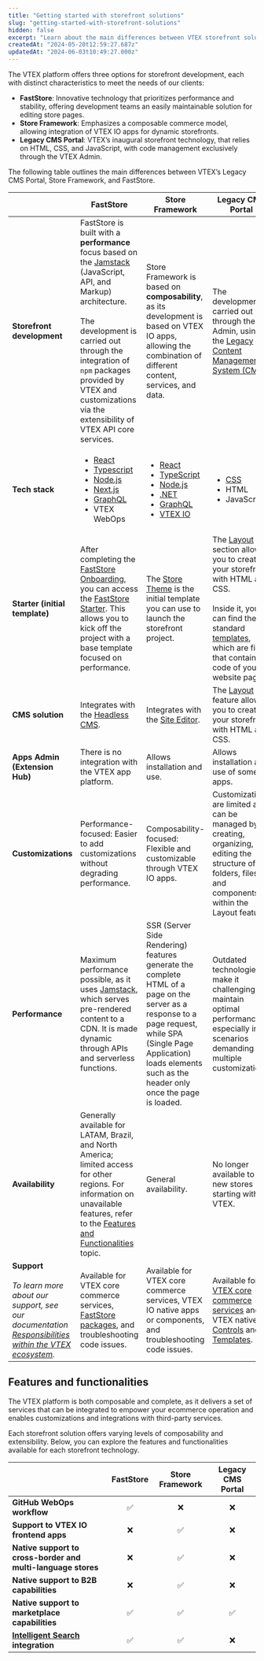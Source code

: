 ```yaml
---
title: "Getting started with storefront solutions"
slug: "getting-started-with-storefront-solutions"
hidden: false
excerpt: "Learn about the main differences between VTEX storefront solutions"
createdAt: "2024-05-20t12:59:27.687z"
updatedAt: "2024-06-03t10:49:27.000z"
---
```


The VTEX platform offers three options for storefront development, each with distinct characteristics to meet the needs of our clients:

- **FastStore**: Innovative technology that prioritizes performance and stability, offering development teams an easily maintainable solution for editing store pages.
- **Store Framework**: Emphasizes a composable commerce model, allowing integration of VTEX IO apps for dynamic storefronts.
- **Legacy CMS Portal**: VTEX’s inaugural storefront technology, that relies on HTML, CSS, and JavaScript, with code management exclusively through the VTEX Admin.

The following table outlines the main differences between VTEX’s Legacy CMS Portal, Store Framework, and FastStore.

|     | FastStore | Store Framework | Legacy CMS Portal |
| --- | --- | --- | --- |
| **Storefront development** | FastStore is built with a **performance** focus based on the [Jamstack](https://jamstack.org/) (JavaScript, API, and Markup) architecture.<br><br>The development is carried out through the integration of `npm` packages provided by VTEX and customizations via the extensibility of VTEX API core services. | Store Framework is based on **composability**, as its development is based on VTEX IO apps, allowing the combination of different content, services, and data. | The development is carried out through the Admin, using the [Legacy Content Management System (CMS)](https://help.vtex.com/en/tracks/cms--2YcpgIljVaLVQYMzxQbc3z/6OCY6S9tqBXPD5mgpbBInC). |
| **Tech stack** | <ul><li>[React](https://react.dev/)</li><li>[Typescript](https://www.typescriptlang.org/)</li><li>[Node.js](https://nodejs.org/)</li><li>[Next.js](https://nextjs.org/)</li><li>[GraphQL](https://graphql.org/)</li><li>VTEX WebOps</li></ul> | <ul><li>[React](https://react.dev/)</li><li>[TypeScript](https://www.typescriptlang.org/)</li><li>[Node.js](https://nodejs.org/)</li><li>[.NET](https://learn.microsoft.com/pt-pt/dotnet/)</li><li>[GraphQL](https://graphql.org/)</li><li>[VTEX IO](https://developers.vtex.com/docs/guides/vtex-io-documentation-what-is-vtex-io)</li></ul> | <ul><li>[CSS](https://developer.mozilla.org/pt-BR/docs/Web/CSS/)</li><li>HTML</li><li>JavaScript</li></ul> |
| **Starter (initial template)** | After completing the [FastStore Onboarding](https://www.faststore.dev/docs/getting-started-overview), you can access the [FastStore Starter](https://starter.vtex.app/). This allows you to kick off the project with a base template focused on performance. | The [Store Theme](https://github.com/vtex-apps/store-theme) is the initial template you can use to launch the storefront project. | The [Layout](https://help.vtex.com/es/tracks/cms--2YcpgIljVaLVQYMzxQbc3z/1oN446gRGcR2s70RvBCAmj) section allows you to create your storefront with HTML and CSS.<br><br>Inside it, you can find the standard [templates](https://help.vtex.com/en/tutorial/what-are-templates--4l7BQBYO9ycumsqua2CU88), which are files that contain the code of your website pages. |
| **CMS solution** | Integrates with the [Headless CMS](https://developers.vtex.com/docs/guides/faststore/headless-cms-overview). | Integrates with the [Site Editor](https://developers.vtex.com/docs/guides/vtex-io-documentation-site-editor). | The [Layout](https://help.vtex.com/en/tutorial/what-is-cms-layout--EmO8u2WBj2W4MUQCS8262) feature allows you to create your storefront with HTML and CSS. |
| **Apps Admin (Extension Hub)** | There is no integration with the VTEX app platform. | Allows installation and use. | Allows installation and use of some apps. |
| **Customizations** | Performance-focused: Easier to add customizations without degrading performance. | Composability-focused: Flexible and customizable through VTEX IO apps. | Customizations are limited and can be managed by creating, organizing, and editing the structure of folders, files, and components within the Layout feature. |
| **Performance** | Maximum performance possible, as it uses [Jamstack](https://jamstack.org/), which serves pre-rendered content to a CDN. It is made dynamic through APIs and serverless functions. | SSR (Server Side Rendering) features generate the complete HTML of a page on the server as a response to a page request, while SPA (Single Page Application) loads elements such as the header only once the page is loaded. | Outdated technologies make it challenging to maintain optimal performance, especially in scenarios demanding multiple customizations. |
| **Availability** | Generally available for LATAM, Brazil, and North America; limited access for other regions. For information on unavailable features, refer to the [Features and Functionalities](#features-and-functionalities) topic. | General availability. | No longer available to new stores starting with VTEX. |
| **Support**<br><br>_To learn more about our support, see our documentation [Responsibilities within the VTEX ecosystem](https://help.vtex.com/en/tutorial/responsibilities-in-the-vtex-ecosystem--3vL9aWICDr3WR64DYi1fJ3)._ | Available for VTEX core commerce services, [FastStore packages](https://developers.vtex.com/docs/guides/faststore/docs-what-is-faststore), and troubleshooting code issues. | Available for VTEX core commerce services, VTEX IO native apps or components, and troubleshooting code issues. | Available for [VTEX core commerce services](https://developers.vtex.com/docs/guides/getting-started) and VTEX native [Controls](https://developers.vtex.com/docs/guides/list-of-controls-for-templates) and [Templates](https://help.vtex.com/en/tutorial/what-are-templates--4l7BQBYO9ycumsqua2CU88). |

## Features and functionalities

The VTEX platform is both composable and complete, as it delivers a set of services that can be integrated to empower your ecommerce operation and enables customizations and integrations with third-party services.

Each storefront solution offers varying levels of composability and extensibility. Below, you can explore the features and functionalities available for each storefront technology.

|     | FastStore | Store Framework | Legacy CMS Portal |
| --- | :---: | :---: | :---: |
| **GitHub WebOps workflow** | ✅   | ❌  | ❌   |
| **Support to VTEX IO frontend apps** | ❌   | ✅   | ❌   |
| **Native support to cross-border and multi-language stores** | ❌   | ✅   | ❌   |
| **Native support to B2B capabilities** | ❌   | ✅   | ❌   |
| **Native support to marketplace capabilities** | ✅   | ✅   | ✅   |
| **[Intelligent Search](https://help.vtex.com/tracks/vtex-intelligent-search) integration** | ✅   | ✅   | ❌   |
